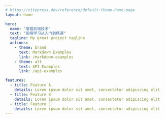 ```yaml
---
# https://vitepress.dev/reference/default-theme-home-page
layout: home

hero:
  name: "掌握前端技术"
  text: "前端学习从入门到精通"
  tagline: My great project tagline
  actions:
    - theme: brand
      text: Markdown Examples
      link: /markdown-examples
    - theme: alt
      text: API Examples
      link: /api-examples

features:
  - title: Feature A
    details: Lorem ipsum dolor sit amet, consectetur adipiscing elit
  - title: Feature B
    details: Lorem ipsum dolor sit amet, consectetur adipiscing elit
  - title: Feature C
    details: Lorem ipsum dolor sit amet, consectetur adipiscing elit
---
```


